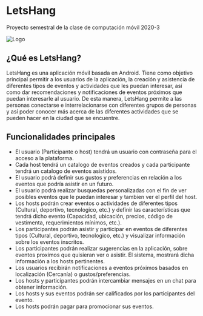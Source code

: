 # LetsHang
Proyecto semestral de la clase de computación móvil 2020-3

![Logo](https://i.imgur.com/0lIcU9p.png)

## ¿Qué es LetsHang?
LetsHang es una aplicación móvil basada en Android. Tiene como objetivo principal permitir a los usuarios de la aplicación, la creación y asistencia de diferentes tipos de eventos y actividades que les puedan interesar, así como dar recomendaciones y notificaciones de eventos próximos que puedan interesarle al usuario. De esta manera, LetsHang permite a las personas conectarse e interrelacionarse con diferentes grupos de personas y así poder conocer más acerca de las diferentes actividades que se pueden hacer en la ciudad que se encuentre.

## Funcionalidades principales
* El usuario (Participante o host) tendrá un usuario con contraseña para el acceso a la plataforma.
* Cada host tendrá un catalogo de eventos creados y cada participante tendrá un catalogo de eventos asistidos.
* El usuario podrá definir sus gustos y preferencias en relación a los eventos que podría asistir en un futuro.
* El usuario podrá realizar busquedas personalizadas con el fin de ver posibles eventos que le puedan interesar y tambien ver el perfil del host.
* Los hosts podrán crear eventos o actividades de diferentes tipos (Cultural, deportivo, tecnologico, etc.) y definir las características que tendrá dicho evento (Capacidad, ubicación, precios, código de vestimenta, requerimientos mínimos, etc.).
* Los participantes podrán asistir y participar en eventos de diferentes tipos (Cultural, deportivo, tecnologico, etc.) y visualizar información sobre los eventos inscritos.
* Los participantes podrán realizar sugerencias en la aplicación, sobre eventos proximos que quisieran ver o asistir. El sistema, mostrará dicha información a los hosts pertinentes.
* Los usuarios recibirán notificaciones a eventos próximos basados en localización (Cercanía) o gustos/preferencias.
* Los hosts y participantes podrán intercambiar mensajes en un chat para obtener información.
* Los hosts y sus eventos podrán ser calificados por los participantes del evento.
* Los hosts podrán pagar para promocionar sus eventos.

